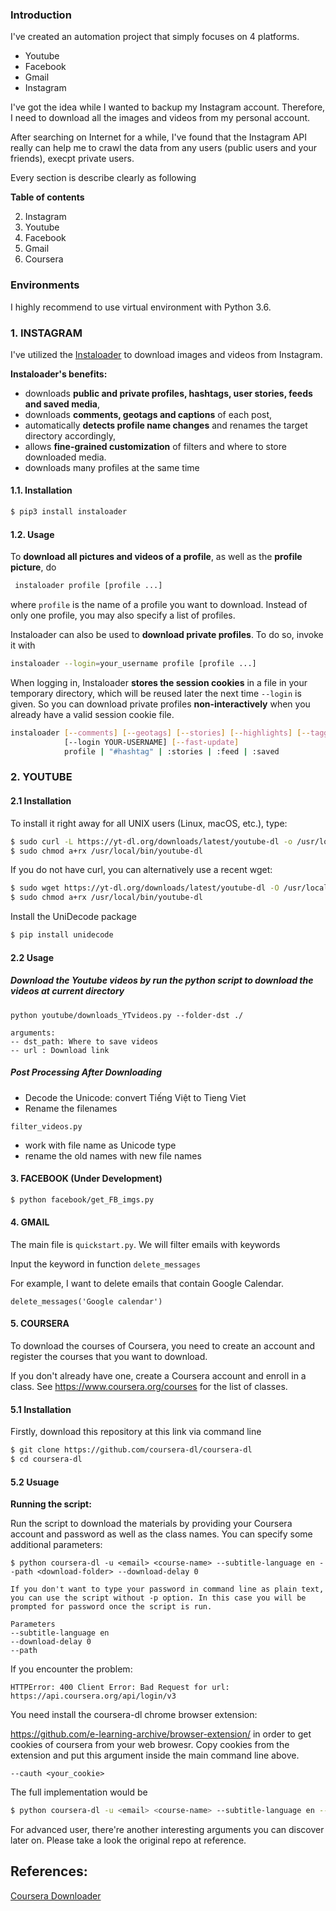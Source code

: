 ### Introduction

I've created an automation project that simply focuses on 4 platforms. 

* Youtube
* Facebook
* Gmail
* Instagram

I've got the idea while I wanted to backup my Instagram account. Therefore, I need to download all the images and videos from my personal account. 

After searching on Internet for a while, I've found that the Instagram API really can help me to crawl the data from any users (public users and your friends), execpt private users.

Every section is describe clearly as following

**Table of contents**

2. Instagram
3. Youtube
4. Facebook
4. Gmail
5. Coursera

### Environments

I highly recommend to use virtual environment with Python 3.6.

### 1. INSTAGRAM

I've utilized the [Instaloader](https://github.com/instaloader/instaloader) to download images and videos from Instagram. 

**Instaloader's benefits:**

- downloads **public and private profiles, hashtags, user stories, feeds and saved media**,
- downloads **comments, geotags and captions** of each post,
- automatically **detects profile name changes** and renames the target directory accordingly,
- allows **fine-grained customization** of filters and where to store downloaded media.
- downloads many profiles at the same time

#### 1.1. Installation

```bash
$ pip3 install instaloader
```

#### 1.2. Usage

To **download all pictures and videos of a profile**, as well as the **profile picture**, do

```bash
 instaloader profile [profile ...]
```

where `profile` is the name of a profile you want to download. Instead of only one profile, you may also specify a list of profiles.

Instaloader can also be used to **download private profiles**. To do so, invoke it with

```bash
instaloader --login=your_username profile [profile ...]
```

When logging in, Instaloader **stores the session cookies** in a file in your temporary directory, which will be reused later the next time `--login` is given. So you can download private profiles **non-interactively** when you already have a valid session cookie file.

```bash
instaloader [--comments] [--geotags] [--stories] [--highlights] [--tagged]
            [--login YOUR-USERNAME] [--fast-update]
            profile | "#hashtag" | :stories | :feed | :saved
```

### 2. YOUTUBE

#### 2.1 Installation

To install it right away for all UNIX users (Linux, macOS, etc.), type:
```bash
$ sudo curl -L https://yt-dl.org/downloads/latest/youtube-dl -o /usr/local/bin/youtube-dl
$ sudo chmod a+rx /usr/local/bin/youtube-dl
```

If you do not have curl, you can alternatively use a recent wget:

```bash
$ sudo wget https://yt-dl.org/downloads/latest/youtube-dl -O /usr/local/bin/youtube-dl
$ sudo chmod a+rx /usr/local/bin/youtube-dl
```
Install the UniDecode package
```bash
$ pip install unidecode
```
#### 2.2 Usage

##### Download the Youtube videos by run the python script to download the videos at current directory

```
python youtube/downloads_YTvideos.py --folder-dst ./ 
```

```
arguments:
-- dst_path: Where to save videos
-- url : Download link
```

##### Post Processing After Downloading

* Decode the Unicode: convert Tiếng Việt to Tieng Viet
* Rename the filenames 

`filter_videos.py`

* work with file name as Unicode type
* rename the old names with new file names

#### 3. FACEBOOK (Under Development)

```bash
$ python facebook/get_FB_imgs.py
```

#### 4. GMAIL

The main file is `quickstart.py`. We will filter emails with keywords

Input the keyword in function `delete_messages`

For example, I want to delete emails that contain Google Calendar. 

```
delete_messages('Google calendar')
```

#### 5. COURSERA

To download the courses of Coursera, you need to create an account and register the courses that you want to download. 

If you don't already have one, create a Coursera account and enroll in a class. See https://www.coursera.org/courses for the list of classes.

#### 5.1 Installation

Firstly, download this repository at this link via command line

```bash
$ git clone https://github.com/coursera-dl/coursera-dl
$ cd coursera-dl
```

#### 5.2 Usuage

**Running the script:**

Run the script to download the materials by providing your Coursera account and password as well as the class names. You can specify some additional parameters:

```
$ python coursera-dl -u <email> <course-name> --subtitle-language en --path <download-folder> --download-delay 0 
```

```
If you don't want to type your password in command line as plain text, you can use the script without -p option. In this case you will be prompted for password once the script is run.

Parameters
--subtitle-language en
--download-delay 0 
--path 
```

If you encounter the problem: 

```
HTTPError: 400 Client Error: Bad Request for url: https://api.coursera.org/api/login/v3 
```

You need install the coursera-dl chrome browser extension:

https://github.com/e-learning-archive/browser-extension/ in order to get cookies of coursera from your web browesr. Copy cookies from the extension and put this argument inside the main command line above.

```
--cauth <your_cookie>
```

The full implementation would be

```bash
$ python coursera-dl -u <email> <course-name> --subtitle-language en --path <download-folder> --download-delay 0 --cauth <your_cookie>
```

For advanced user, there're another interesting arguments you can discover later on. Please take a look the original repo at reference. 

## References:

[Coursera Downloader](https://github.com/coursera-dl/coursera-dl)